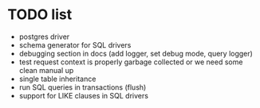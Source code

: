 # TODO list

- postgres driver
- schema generator for SQL drivers
- debugging section in docs (add logger, set debug mode, query logger)
- test request context is properly garbage collected or we need some clean manual up
- single table inheritance
- run SQL queries in transactions (flush)
- support for LIKE clauses in SQL drivers
